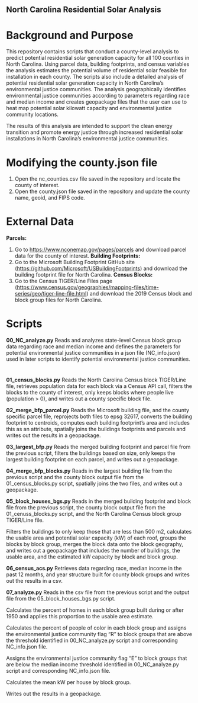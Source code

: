 ## North Carolina Residential Solar Analysis 

# Background and Purpose 

This repository contains scripts that conduct a county-level analysis to predict potential residential solar generation capacity for all 100 counties in North Carolina. Using parcel data, building footprints, and census variables the analysis estimates the potential volume of residential solar feasible for installation in each county. The scripts also include a detailed analysis of potential residential solar generation capacity in North Carolina’s environmental justice communities. The analysis geographically identifies environmental justice communities according to parameters regarding race and median income and creates geopackage files that the user can use to heat map potential solar kilowatt capacity and environmental justice community locations. 

The results of this analysis are intended to support the clean energy transition and promote energy justice through increased residential solar installations in North Carolina’s environmental justice communities. 

# Modifying the county.json file 
1.	Open the nc_counties.csv file saved in the repository and locate the county of interest. 
2.	Open the county.json file saved in the repository and update the county name, geoid, and FIPS code. 

# External Data 
**Parcels:** 
1.	Go to https://www.nconemap.gov/pages/parcels and download parcel data for the county of interest.
**Building Footprints:** 
1.	Go to the Microsoft Building Footprint GitHub site (https://github.com/Microsoft/USBuildingFootprints) and download the building footprint file for North Carolina.
**Census Blocks:**
1.	Go to the Census TIGER/Line Files page (https://www.census.gov/geographies/mapping-files/time-series/geo/tiger-line-file.html) and download the 2019 Census block and block group files for North Carolina.  

# Scripts 
**00_NC_analyze.py**
Reads and analyzes state-level Census block group data regarding race and median income and defines the parameters for potential environmental justice communities in a json file (NC_info.json) used in later scripts to identify potential environmental justice communities.
#
**01_census_blocks.py**
Reads the North Carolina Census block TIGER/Line file, retrieves population data for each block via a Census API call, filters the blocks to the county of interest, only keeps blocks where people live (population > 0), and writes out a county specific block file.

**02_merge_bfp_parcel.py**
Reads the Microsoft building file, and the county specific parcel file, reprojects both files to epsg 32617, converts the building footprint to centroids, computes each building footprint’s area and includes this as an attribute, spatially joins the buildings footprints and parcels and writes out the results in a geopackage.

**03_largest_bfp.py**
Reads the merged building footprint and parcel file from the previous script, filters the buildings based on size, only keeps the largest building footprint on each parcel, and writes out a geopackage.

**04_merge_bfp_blocks.py**
Reads in the largest building file from the previous script and the county block output file from the 01_census_blocks.py script, spatially joins the two files, and writes out a geopackage.

**05_block_houses_bgs.py**
Reads in the merged building footprint and block file from the previous script, the county block output file from the 01_cenuss_blocks.py script, and the North Carolina Census block group TIGER/Line file. 

Filters the buildings to only keep those that are less than 500 m2, calculates the usable area and potential solar capacity (kW) of each roof, groups the blocks by block group, merges the block data onto the block geography, and writes out a geopackage that includes the number of buildings, the usable area, and the estimated kW capacity by block and block group. 

**06_census_acs.py**
Retrieves data regarding race, median income in the past 12 months, and year structure built for county block groups and writes out the results in a csv. 

**07_analyze.py**
Reads in the csv file from the previous script and the output file from the 05_block_houses_bgs.py script. 

Calculates the percent of homes in each block group built during or after 1950 and applies this proportion to the usable area estimate. 

Calculates the percent of people of color in each block group and assigns the environmental justice community flag “R” to block groups that are above the threshold identified in 00_NC_analyze.py script and corresponding NC_info.json file.

Assigns the environmental justice community flag “E” to block groups that are below the median income threshold identified in 00_NC_analyze.py script and corresponding NC_info.json file.

Calculates the mean kW per house by block group. 

Writes out the results in a geopackage. 
